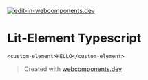 [![edit-in-webcomponents.dev](https://webcomponents.dev/assets/ext/edit_in_wcd.svg)](https://webcomponents.dev/edit/0m2Cx8OJRArbH0mXdBQI)
# Lit-Element Typescript

```showcase
<custom-element>HELLO</custom-element>
```

> Created with [webcomponents.dev](https://webcomponents.dev)
